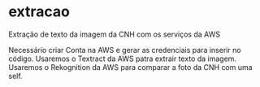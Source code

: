 # extracao
Extração de texto da imagem da CNH com os serviços da AWS

Necessário criar Conta na AWS e gerar as credenciais para inserir no código.
Usaremos o Textract da AWS patra extrair texto da imagem.
Usaremos o Rekognition da AWS para comparar a foto da CNH com uma self.
